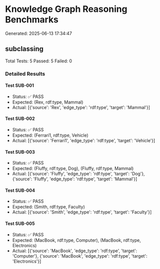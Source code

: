 # Knowledge Graph Reasoning Benchmarks

Generated: 2025-06-13 17:34:47

## subclassing

Total Tests: 5
Passed: 5
Failed: 0

### Detailed Results

#### Test SUB-001
- Status: ✅ PASS
- Expected: (Rex, rdf:type, Mammal)
- Actual: [{'source': 'Rex', 'edge_type': 'rdf:type', 'target': 'Mammal'}]

#### Test SUB-002
- Status: ✅ PASS
- Expected: (Ferrari1, rdf:type, Vehicle)
- Actual: [{'source': 'Ferrari1', 'edge_type': 'rdf:type', 'target': 'Vehicle'}]

#### Test SUB-003
- Status: ✅ PASS
- Expected: (Fluffy, rdf:type, Dog), (Fluffy, rdf:type, Mammal)
- Actual: [{'source': 'Fluffy', 'edge_type': 'rdf:type', 'target': 'Dog'}, {'source': 'Fluffy', 'edge_type': 'rdf:type', 'target': 'Mammal'}]

#### Test SUB-004
- Status: ✅ PASS
- Expected: (Smith, rdf:type, Faculty)
- Actual: [{'source': 'Smith', 'edge_type': 'rdf:type', 'target': 'Faculty'}]

#### Test SUB-005
- Status: ✅ PASS
- Expected: (MacBook, rdf:type, Computer), (MacBook, rdf:type, Electronics)
- Actual: [{'source': 'MacBook', 'edge_type': 'rdf:type', 'target': 'Computer'}, {'source': 'MacBook', 'edge_type': 'rdf:type', 'target': 'Electronics'}]

